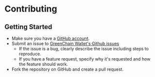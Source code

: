 # Contributing

## Getting Started

- Make sure you have a [GitHub account](https://github.com/signup/free). 
- Submit an issue to [GreenChain Wallet's Github issues](https://github.com/decooio/greenchain-extension/issues) 
  - If the issue is a bug, clearly describe the issue including steps to reproduce.
  - If you have a feature request, specify why it's requested and how the feature should work.
- Fork the repository on GitHub and create a pull request.
